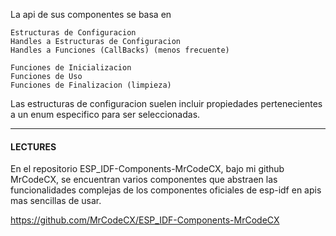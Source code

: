 La api de sus componentes se basa en

```
Estructuras de Configuracion
Handles a Estructuras de Configuracion
Handles a Funciones (CallBacks) (menos frecuente)

Funciones de Inicializacion
Funciones de Uso
Funciones de Finalizacion (limpieza)
```

Las estructuras de configuracion suelen incluir propiedades pertenecientes a un enum especifico para ser seleccionadas.

---
#### LECTURES
En el repositorio ESP_IDF-Components-MrCodeCX, bajo mi github MrCodeCX, se encuentran varios componentes que abstraen las funcionalidades complejas de los componentes oficiales de esp-idf en apis mas sencillas de usar.

https://github.com/MrCodeCX/ESP_IDF-Components-MrCodeCX
